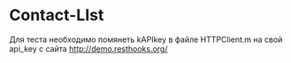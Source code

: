 # Contact-LIst
Для теста необходимо помянеть kAPIkey в файле HTTPClient.m на свой api_key с сайта http://demo.resthooks.org/
